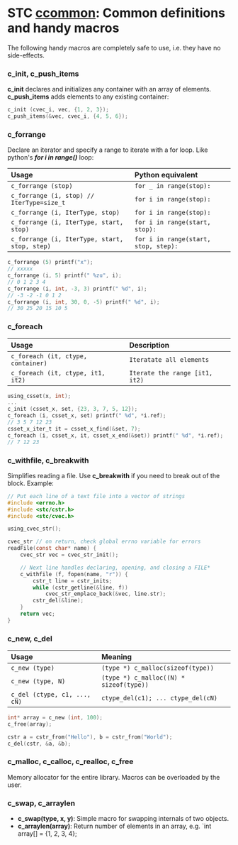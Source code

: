 # STC [ccommon](../stc/ccommon.h): Common definitions and handy macros

The following handy macros are completely safe to use, i.e. they have no side-effects.

### c_init, c_push_items
**c_init** declares and initializes any container with an array of elements. **c_push_items** adds elements to any existing container:
```c
c_init (cvec_i, vec, {1, 2, 3});
c_push_items(&vec, cvec_i, {4, 5, 6});
```

### c_forrange
Declare an iterator and specify a range to iterate with a for loop. Like python's ***for i in range()*** loop:

| Usage                                         | Python equivalent                    |
|:----------------------------------------------|:-------------------------------------|
| `c_forrange (stop)`                           | `for _ in range(stop):`              |
| `c_forrange (i, stop) // IterType=size_t`     | `for i in range(stop):`              |
| `c_forrange (i, IterType, stop)`              | `for i in range(stop):`              |
| `c_forrange (i, IterType, start, stop)`       | `for i in range(start, stop):`       |
| `c_forrange (i, IterType, start, stop, step)` | `for i in range(start, stop, step):` |

```c
c_forrange (5) printf("x");
// xxxxx
c_forrange (i, 5) printf(" %zu", i);
// 0 1 2 3 4
c_forrange (i, int, -3, 3) printf(" %d", i);
// -3 -2 -1 0 1 2
c_forrange (i, int, 30, 0, -5) printf(" %d", i);
// 30 25 20 15 10 5
```

### c_foreach

| Usage                                         | Description                     |
|:----------------------------------------------|:--------------------------------|
| `c_foreach (it, ctype, container)`            | `Iteratate all elements `       |
| `c_foreach (it, ctype, it1, it2)`             | `Iterate the range [it1, it2)`  |

```c
using_csset(x, int);
...
c_init (csset_x, set, {23, 3, 7, 5, 12});
c_foreach (i, csset_x, set) printf(" %d", *i.ref);
// 3 5 7 12 23
csset_x_iter_t it = csset_x_find(&set, 7);
c_foreach (i, csset_x, it, csset_x_end(&set)) printf(" %d", *i.ref);
// 7 12 23
```

### c_withfile, c_breakwith
Simplifies reading a file. Use **c_breakwith** if you need to break out of the block. Example:
```c
// Put each line of a text file into a vector of strings
#include <errno.h>
#include <stc/cstr.h>
#include <stc/cvec.h>

using_cvec_str();

cvec_str // on return, check global errno variable for errors
readFile(const char* name) {
    cvec_str vec = cvec_str_init();

    // Next line handles declaring, opening, and closing a FILE*
    c_withfile (f, fopen(name, "r")) {
        cstr_t line = cstr_inits;
        while (cstr_getline(&line, f))
            cvec_str_emplace_back(&vec, line.str);
        cstr_del(&line);
    }
    return vec;
}
```

### c_new, c_del

| Usage                          | Meaning                                 |
|:-------------------------------|:----------------------------------------|
| `c_new (type)`                 | `(type *) c_malloc(sizeof(type))`       |
| `c_new (type, N)`              | `(type *) c_malloc((N) * sizeof(type))` |
| `c_del (ctype, c1, ..., cN)`   | `ctype_del(c1); ... ctype_del(cN)`      |
```c
int* array = c_new (int, 100);
c_free(array);

cstr a = cstr_from("Hello"), b = cstr_from("World");
c_del(cstr, &a, &b);
```

### c_malloc, c_calloc, c_realloc, c_free
Memory allocator for the entire library. Macros can be overloaded by the user.

### c_swap, c_arraylen
- **c_swap(type, x, y)**: Simple macro for swapping internals of two objects. 
- **c_arraylen(array)**: Return number of elements in an array, e.g. `int array[] = {1, 2, 3, 4}; 
